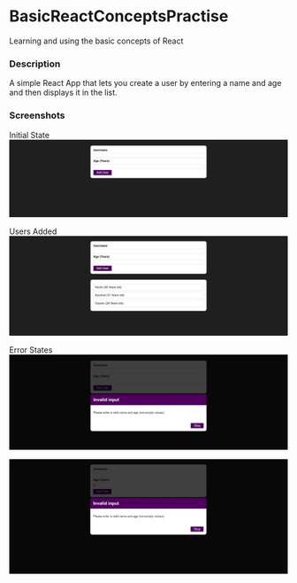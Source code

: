 # BasicReactConceptsPractise
Learning and using the basic concepts of React

### Description
A simple React App that lets you create a user by entering a name and age and then displays it in the list. 

### Screenshots
Initial State
![Alt text](src/Assets/InitialState.JPG?raw=true "Initial State")

Users Added
![Alt text](src/Assets/Users%20Added.JPG?raw=true "Users Added")

Error States
![Alt text](src/Assets/Error%20State.JPG?raw=true "Error State")

![Alt text](src/Assets/Error%20State%202.JPG?raw=true "Error State 2")
